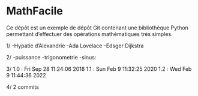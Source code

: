 # MathFacile

Ce dépôt est un exemple de dépôt Git contenant une bibliothèque Python
permettant d’effectuer des opérations mathématiques très simples.

1/
-Hypatie d’Alexandrie 
-Ada Lovelace 
-Edsger Dijkstra


2/ 
 -puissance 
 -trigonometrie
 -sinus:

3/
1.0 : Fri Sep 28 11:24:06 2018
1.1 : Sun Feb 9 11:32:25 2020
1.2 : Wed Feb 9 11:44:36 2022

4/
2 commits
